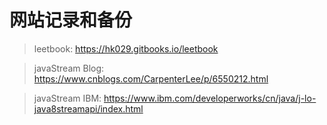 # 网站记录和备份

> leetbook: https://hk029.gitbooks.io/leetbook

> javaStream Blog: https://www.cnblogs.com/CarpenterLee/p/6550212.html

> javaStream IBM: https://www.ibm.com/developerworks/cn/java/j-lo-java8streamapi/index.html


